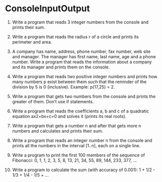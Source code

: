 ConsoleInputOutput
==================
1. Write a program that reads 3 integer numbers from the console and prints their sum.

2. Write a program that reads the radius r of a circle and prints its perimeter and area.

3. A company has name, address, phone number, fax number, web site and manager. The manager has first name, last name, age and a phone number. Write a program that reads the information about a company and its manager and prints them on the console.

4. Write a program that reads two positive integer numbers and prints how many numbers p exist between them such that the reminder of the division by 5 is 0 (inclusive). Example: p(17,25) = 2.

5. Write a program that gets two numbers from the console and prints the greater of them. Don’t use if statements.

6. Write a program that reads the coefficients a, b and c of a quadratic equation ax2+bx+c=0 and solves it (prints its real roots).

7. Write a program that gets a number n and after that gets more n numbers and calculates and prints their sum. 

8. Write a program that reads an integer number n from the console and prints all the numbers in the interval [1..n], each on a single line.

9. Write a program to print the first 100 members of the sequence of Fibonacci: 0, 1, 1, 2, 3, 5, 8, 13, 21, 34, 55, 89, 144, 233, 377, …

10. Write a program to calculate the sum (with accuracy of 0.001): 1 + 1/2 - 1/3 + 1/4 - 1/5 + ...
